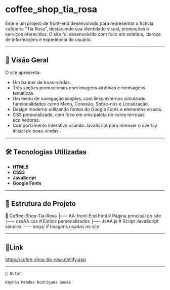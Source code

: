 # coffee_shop_tia_rosa 

Este é um projeto de front-end desenvolvido para representar a fictícia cafeteria "Tia Rosa", destacando sua identidade visual, promoções e serviços oferecidos. O site foi desenvolvido com foco em estética, clareza de informações e experiência do usuário.

---

## 📌 Visão Geral

O site apresenta:

- Um banner de boas-vindas.
- Três seções promocionais com imagens atrativas e mensagens temáticas.
- Um menu de navegação simples, com links externos simulando funcionalidades como Menu, Conexão, Sobre-nós e Localização.
- Design moderno utilizando fontes do Google Fonts e elementos visuais.
- CSS personalizado, com foco em uma paleta de cores terrosas acolhedoras.
- Comportamento interativo usando JavaScript para remover o overlay inicial de boas-vindas.

---

## 🛠️ Tecnologias Utilizadas

- **HTML5**
- **CSS3**
- **JavaScript**
- **Google Fonts**
  
---

## 📂 Estrutura do Projeto


📁 Coffee-Shop-Tia-Rosa
├── AA-front-End.html       # Página principal do site
├── cssAA.css               # Estilos personalizados
├── JsAA.js                 # Script JavaScript simples
└── imgs/                   # Imagens usadas no site 

---

## 🔗Link

https://cofee-shop-tia-rosa.netlify.app

----
```
👤 Autor

Kaynan Mendes Rodrigues Gomes


